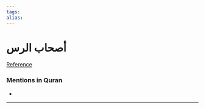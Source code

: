 ```yaml
---
tags: 
alias: 
---
```


# أصحاب الرس

[Reference](https://corpus.quran.com/concept.jsp?id=companions-of-the-rass)

### Mentions in Quran
- 

---


